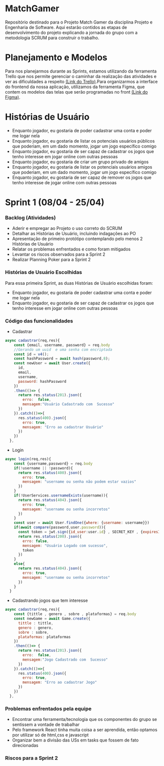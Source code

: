 # MatchGamer
Repositório destinado para o Projeto  Match Gamer da disciplina Projeto e Engenharia de Software.
Aqui estarão contidos as etapas de desenvolvimento do projeto explicando a jornada do grupo com a metodologia
SCRUM para construir o trabalho.

# Planejamento e Modelos 
Para nos planejarmos durante as Sprints, estamos utilizando da ferramenta Trello que nos permite gerenciar o caminhar da realização das atividades e ver as dificuldades a respeito [(Link do Trello)](https://trello.com/b/pSeF0hEv/projeto-engenharia-de-software).Para organizarmos a interface do frontend da nossa aplicação, utilizamos da ferramenta Figma, que contem os modelos das telas que serão programadas no front [(Link do Figma)](https://www.figma.com/file/oAfgqMiW6tff8PZg8vuzUb/Projeto-MatchGamer?node-id=0%3A1).

# Histórias de Usuário
- Enquanto jogador, eu gostaria de poder cadastrar uma conta e poder me logar nela
- Enquanto jogador, eu gostaria de listar os potenciais usuários públicos que poderiam, em um dado momento, jogar um jogo específico comigo
- Enquanto jogador, eu gostaria de ser capaz de cadastrar os jogos que tenho interesse em jogar online com outras pessoas
- Enquanto jogador, eu gostaria de criar um grupo privado de amigos
- Enquanto jogador, eu gostaria de listar os potenciais usuários amigos que poderiam, em um dado momento, jogar um jogo específico comigo
- Enquanto jogador, eu gostaria de ser capaz de remover os jogos que tenho interesse de jogar online com outras pessoas

# Sprint 1 (08/04 - 25/04) 

### Backlog (Atividades)
- Aderir e empregar ao Projeto o uso correto do SCRUM
- Detalhar as Histórias de Usuário, incluindo indagações ao PO
- Apresentação de primeiro protótipo contemplando pelo menos 2 Histórias de Usuário
- Relatar os problemas enfrentados e como foram mitigados
- Levantar os riscos observados para a Sprint 2
- Realizar Planning Poker para a Sprint 2

### Histórias de Usuário Escolhidas
Para essa primeira Sprint, as duas Histórias de Usuário escolhidas foram:
- Enquanto jogador, eu gostaria de poder cadastrar uma conta e poder me logar nela
- Enquanto jogador, eu gostaria de ser capaz de cadastrar os jogos que tenho interesse em jogar online com outras pessoas

### Código das funcionalidades

- Cadastrar 

```js
async cadastrar(req,res){
    const {email, username, password} = req.body
    //Gerando um uuid  e uma senha com encriptada
    const id = v4(); 
    const hashPassword = await hash(password,8);
    const newUser = await User.create({
      id,
      email,
      username,
      password: hashPassword
    })
    .then(()=> {
      return res.status(201).json({
        erro:  false,
        mensagem:"Usuário Cadastrado com  Sucesso"
      })
    }).catch(()=>{
      res.status(400).json({
        erro: true,
        mensagem: "Erro ao cadastrar Usuário"
      })
    })
  },
```
- Login
```js
async login(req,res){
    const {username,password} = req.body
    if(!username || !password){
      return res.status(400).json({
        erro: true,
        mensagem: "username ou senha não podem estar vazios"
      })
    }
    if(!UserServices.usernameExists(username)){
      return res.status(404).json({
        erro: true,
        mensagem: "username ou senha incorretos"
      })
    }
    const user = await User.findOne({where: {username: username}})
    if(await compare(password,user.password)){
      const token = jwt.sign({id_user:user.id} , SECRET_KEY , {expiresIn:300})
      return res.status(200).json({
        erro: false,
        mensagem: "Usuário Logado com sucesso",
        token
      })
    }
    else{
      return res.status(404).json({
        erro: true,
        mensagem: "username ou senha incorretos"
      })
    }
  }
```
- Cadastrando jogos que tem interesse
```js
async cadastrar(req,res){
    const {tittle , genero , sobre , plataformas} = req.body
    const newGame = await Game.create({
      tittle : tittle,
      genero : genero,
      sobre : sobre,
      plataformas: plataformas
    })
    .then(()=> {
      return res.status(201).json({
        erro:  false,
        mensagem:"Jogo Cadastrado com  Sucesso"
      })
    }).catch(()=>{
      res.status(400).json({
        erro: true,
        mensagem: "Erro ao cadastrar Jogo"
      })
    })
  },
```

### Problemas enfrentados pela equipe
- Encontrar uma ferramenta/tecnologia que os componentes do grupo se sentissem a vontade
de trabalhar
- Pelo framework React tinha muita coisa a ser aprendida, então optamos por utilizar só 
de html,css e javascript
- Organizar bem a divisão das USs em tasks que fossem de fato direcionadas

### Riscos para a Sprint 2
